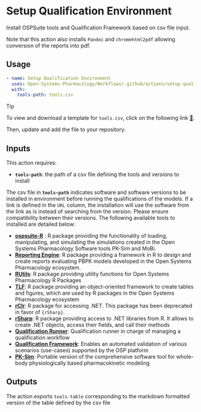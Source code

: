 # Setup Qualification Environment

Install OSPSuite tools and Qualification Framework based on csv file input.

Note that this action also installs `Pandoc` and `chromehtml2pdf` allowing conversion of the reports into pdf.

## Usage

```yml
- name: Setup Qualification Environment
  uses: Open-Systems-Pharmacology/Workflows/.github/actions/setup-qualification-environment@main
  with:
    tools-path: tools.csv
```

> [!TIP]
> To view and download a template for `tools.csv`, click on the following link [&#128279;](https://github.com/pchelle/osp-actions/blob/main/tools.csv).
> 
> Then, update and add the file to your repository.

## Inputs

This action requires:

- __`tools-path`__: the path of a csv file defining the tools and versions to install

The csv file in __`tools-path`__ indicates software and software versions to be installed in environment before running the qualifications of the models.
If a link is defined in the `URL` column, the installation will use the software from the link as is instead of searching from the version.
Please ensure compatibility between their versions.
The following available tools to installed are detailed below:

- [__ospsuite-R__](https://www.open-systems-pharmacology.org/OSPSuite-R/) : R package providing the functionality of loading, manipulating, and simulating the simulations created in the Open Systems Pharmacology Software tools PK-Sim and MoBi.
- [__Reporting Engine__](https://www.open-systems-pharmacology.org/OSPSuite.ReportingEngine/): R package providing a framework in R to design and create reports evaluating PBPK models developed in the Open Systems Pharmacology ecosystem.
- [__RUtils__](https://www.open-systems-pharmacology.org/OSPSuite.RUtils/): R package providing utility functions for Open Systems Pharmacology R Packages
- [__TLF__](https://www.open-systems-pharmacology.org/TLF-Library/): R package providing an object-oriented framework to create tables and figures, which are used by R packages in the Open Systems Pharmacology ecosystem
- [__rClr__](https://github.com/Open-Systems-Pharmacology/rClr): R package for accessing .NET. This package has been deprecated in favor of `{rSharp}`.
- [__rSharp__](https://www.open-systems-pharmacology.org/rSharp/): R package providing access to .NET libraries from R. It allows to create .NET objects, access their fields, and call their methods
- [__Qualification Runner__](https://github.com/Open-Systems-Pharmacology/QualificationRunner): Qualification runner in charge of managing a qualification workflow
- [__Qualification Framework__](https://docs.open-systems-pharmacology.org/shared-tools-and-example-workflows/qualification): Enables an automated validation of various scenarios (use-cases) supported by the OSP platform
- [__PK-Sim__](https://github.com/Open-Systems-Pharmacology/PK-Sim): Portable version of the comprehensive software tool for whole-body physiologically based pharmacokinetic modeling


## Outputs

The action exports `tools-table` corresponding to the markdown formatted version of the table defined by the csv file
